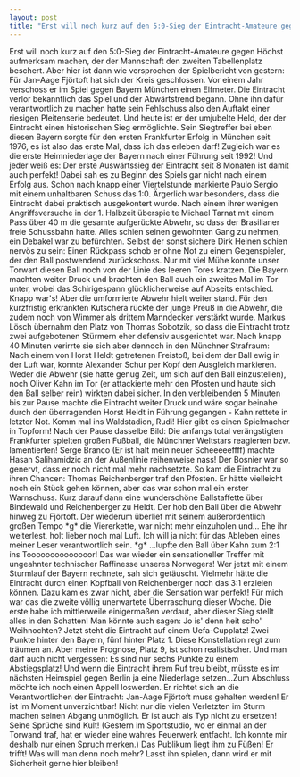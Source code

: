 ```yaml
---
layout: post
title: "Erst will noch kurz auf den 5:0-Sieg der Eintracht-Amateure gegen Höchst aufmerksam machen, der der Mannschaft den zweiten Tabellenplatz beschert."
---
```


Erst will noch kurz auf den 5:0-Sieg der Eintracht-Amateure gegen Höchst aufmerksam machen, der der Mannschaft den zweiten Tabellenplatz beschert. Aber hier ist dann wie versprochen der Spielbericht von gestern: Für Jan-Aage Fjörtoft hat sich der Kreis geschlossen. Vor einem Jahr verschoss er im Spiel gegen Bayern München einen Elfmeter. Die Eintracht verlor bekanntlich das Spiel und der Abwärtstrend begann. Ohne ihn dafür verantwortlich zu machen hatte sein Fehlschuss also den Auftakt einer riesigen Pleitenserie bedeutet. Und heute ist er der umjubelte Held, der der Eintracht einen historischen Sieg ermöglichte. Sein Siegtreffer bei eben diesen Bayern sorgte für den ersten Frankfurter Erfolg in München seit 1976, es ist also das erste Mal, dass ich das erleben darf! Zugleich war es die erste Heimniederlage der Bayern nach einer Führung seit 1992! Und jeder weiß es: Der erste Auswärtssieg der Eintracht seit 8 Monaten ist damit auch perfekt! Dabei sah es zu Beginn des Spiels gar nicht nach einem Erfolg aus. Schon nach knapp einer Viertelstunde markierte Paulo Sergio mit einem unhaltbaren Schuss das 1:0. Ärgerlich war besonders, dass die Eintracht dabei praktisch ausgekontert wurde. Nach einem ihrer wenigen Angriffsversuche in der 1. Halbzeit überspielte Michael Tarnat mit einem Pass über 40 m die gesamte aufgerückte Abwehr, so dass der Brasilianer freie Schussbahn hatte. Alles schien seinen gewohnten Gang zu nehmen, ein Debakel war zu befürchten. Selbst der sonst sichere Dirk Heinen schien nervös zu sein: Einen Rückpass schob er ohne Not zu einem Gegenspieler, der den Ball postwendend zurückschoss. Nur mit viel Mühe konnte unser Torwart diesen Ball noch von der Linie des leeren Tores kratzen. Die Bayern machten weiter Druck und brachten den Ball auch ein zweites Mal im Tor unter, wobei das Schirigespann glücklicherweise auf Abseits entschied. Knapp war's! Aber die umformierte Abwehr hielt weiter stand. Für den kurzfristig erkrankten Kutschera rückte der junge Preuß in die Abwehr, die zudem noch von Wimmer als drittem Manndecker verstärkt wurde. Markus Lösch übernahm den Platz von Thomas Sobotzik, so dass die Eintracht trotz zwei aufgebotenen Stürmern eher defensiv ausgerichtet war. Nach knapp 40 Minuten verirrte sie sich aber dennoch in den Münchner Strafraum: Nach einem von Horst Heldt getretenen Freistoß, bei dem der Ball ewig in der Luft war, konnte Alexander Schur per Kopf den Ausgleich markieren. Weder die Abwehr (sie hatte genug Zeit, um sich auf den Ball einzustellen), noch Oliver Kahn im Tor (er attackierte mehr den Pfosten und haute sich den Ball selber rein) wirkten dabei sicher. In den verbleibenden 5 Minuten bis zur Pause machte die Eintracht weiter Druck und wäre sogar beinahe durch den überragenden Horst Heldt in Führung gegangen - Kahn rettete in letzter Not. Komm mal ins Waldstadion, Rudi! Hier gibt es einen Spielmacher in Topform! Nach der Pause dasselbe Bild: Die anfangs total verängstigten Frankfurter spielten großen Fußball, die Münchner Weltstars reagierten bzw. lamentierten! Serge Branco (Er ist halt mein neuer Scheeeeeffff) machte Hasan Salihamidzic an der Außenlinie reihenweise nass! Der Bosnier war so genervt, dass er noch nicht mal mehr nachsetzte. So kam die Eintracht zu ihren Chancen: Thomas Reichenberger traf den Pfosten. Er hätte vielleicht noch ein Stück gehen können, aber das war schon mal ein erster Warnschuss. Kurz darauf dann eine wunderschöne Ballstaffette über Bindewald und Reichenberger zu Heldt. Der hob den Ball über die Abwehr hinweg zu Fjörtoft. Der wiederum überlief mit seinem außerordentlich großen Tempo \*g\* die Viererkette, war nicht mehr einzuholen und... Ehe ihr weiterlest, holt lieber noch mal Luft. Ich will ja nicht für das Ableben eines meiner Leser verantwortlich sein. \*g\* ...lupfte den Ball über Kahn zum 2:1 ins Toooooooooooooor! Das war wieder ein sensationeller Treffer mit ungeahnter technischer Raffinesse unseres Norwegers! Wer jetzt mit einem Sturmlauf der Bayern rechnete, sah sich getäuscht. Vielmehr hätte die Eintracht durch einen Kopfball von Reichenberger noch das 3:1 erzielen können. Dazu kam es zwar nicht, aber die Sensation war perfekt! Für mich war das die zweite völlig unerwartete Überraschung dieser Woche. Die erste habe ich mittlerweile einigermaßen verdaut, aber dieser Sieg stellt alles in den Schatten! Man könnte auch sagen: Jo is' denn heit scho' Weihnochten? Jetzt steht die Eintracht auf einem Uefa-Cupplatz! Zwei Punkte hinter den Bayern, fünf hinter Platz 1. Diese Konstellation regt zum träumen an. Aber meine Prognose, Platz 9, ist schon realistischer. Und man darf auch nicht vergessen: Es sind nur sechs Punkte zu einem Abstiegsplatz! Und wenn die Eintracht ihrem Ruf treu bleibt, müsste es im nächsten Heimspiel gegen Berlin ja eine Niederlage setzen...Zum Abschluss möchte ich noch einen Appell loswerden. Er richtet sich an die Verantwortlichen der Eintracht: Jan-Aage Fjörtoft muss gehalten werden! Er ist im Moment unverzichtbar! Nicht nur die vielen Verletzten im Sturm machen seinen Abgang unmöglich. Er ist auch als Typ nicht zu ersetzen! Seine Sprüche sind Kult! (Gestern im Sportstudio, wo er einmal an der Torwand traf, hat er wieder eine wahres Feuerwerk entfacht. Ich konnte mir deshalb nur einen Spruch merken.) Das Publikum liegt ihm zu Füßen! Er trifft! Was will man denn noch mehr? Lasst ihn spielen, dann wird er mit Sicherheit gerne hier bleiben!
